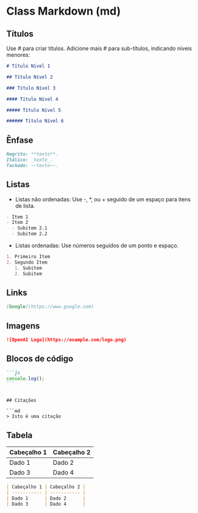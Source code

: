 # Class Markdown (md)

## Títulos

Use # para criar títulos. Adicione mais # para sub-títulos, indicando níveis menores:

```md
# Título Nível 1

## Título Nível 2

### Título Nível 3

#### Título Nível 4

##### Título Nível 5

###### Título Nível 6
```

## Ênfase

```md
Negrito: **texto**.
Itálico: _texto_.
Tachado: ~~texto~~.
```

## Listas

- Listas não ordenadas: Use -, \*, ou + seguido de um espaço para itens de lista.

```md
- Item 1
- Item 2
  - Subitem 2.1
  - Subitem 2.2
```

- Listas ordenadas: Use números seguidos de um ponto e espaço.

```md
1. Primeiro Item
2. Segundo Item
   1. Subitem
   2. Subitem
```

## Links

```md
[Google](https://www.google.com)
```

## Imagens

```md
![OpenAI Logo](https://example.com/logo.png)
```

## Blocos de código

````md
```js
console.log();
```
````

````

## Citações

```md
> Isto é uma citação
````

## Tabela

| Cabeçalho 1 | Cabeçalho 2 |
| ----------- | ----------- |
| Dado 1      | Dado 2      |
| Dado 3      | Dado 4      |

```md
| Cabeçalho 1 | Cabeçalho 2 |
| ----------- | ----------- |
| Dado 1      | Dado 2      |
| Dado 3      | Dado 4      |
```
